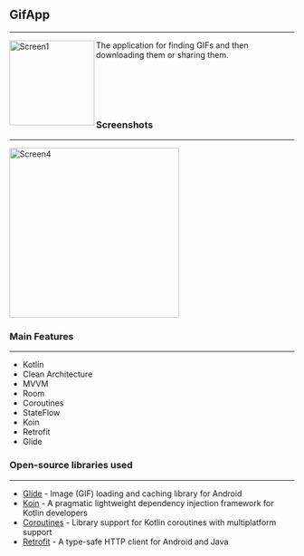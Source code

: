## GifApp
---
<img align="left" alt="Screen1" width="150px" src="https://user-images.githubusercontent.com/96663113/200588863-0bda71b6-d7e8-47eb-910b-0e9fd5fb2afa.png" /> The application for finding GIFs and then downloading them or sharing them.

<br/>
<br/>
<br/>
<br/>

### Screenshots
---
<!-- <img align="left" alt="Screen1" width="185px" src="https://user-images.githubusercontent.com/96663113/200588112-e280d7ab-5e9f-47d3-a9c3-c33981498d95.jpg" />
<img align="left" alt="Screen2" width="185px" src="https://user-images.githubusercontent.com/96663113/200588125-49b3ec6f-9eb6-491b-a07d-920815104ada.jpg" />
<img align="left" alt="Screen3" width="185px" src="https://user-images.githubusercontent.com/96663113/200588142-813be94c-5ddf-4fbe-994b-7ed6fc16820f.jpg" />
<img align="center" alt="Screen4" width="185px" src="https://user-images.githubusercontent.com/96663113/200588152-0303019b-a4c1-47d0-95c4-89e000979e5e.jpg" /> -->

<img align="center" alt="Screen4" height="300px" src="https://user-images.githubusercontent.com/96663113/200902125-e9d8aadb-97e8-4bf4-8a27-2077465398d2.png" />


### Main Features
---
- Kotlin
- Clean Architecture
- MVVM
- Room
- Coroutines
- StateFlow
- Koin
- Retrofit
- Glide

### Open-source libraries used
---
- [Glide](https://github.com/bumptech/glide) - Image (GIF) loading and caching library for Android
- [Koin](https://github.com/InsertKoinIO/koin) - A pragmatic lightweight dependency injection framework for Kotlin developers
- [Coroutines](https://github.com/Kotlin/kotlinx.coroutines) - Library support for Kotlin coroutines with multiplatform support
- [Retrofit](https://square.github.io/retrofit/) - A type-safe HTTP client for Android and Java
